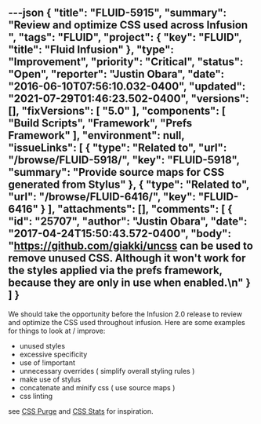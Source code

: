 ---json
{
  "title": "FLUID-5915",
  "summary": "Review and optimize CSS used across Infusion ",
  "tags": "FLUID",
  "project": {
    "key": "FLUID",
    "title": "Fluid Infusion"
  },
  "type": "Improvement",
  "priority": "Critical",
  "status": "Open",
  "reporter": "Justin Obara",
  "date": "2016-06-10T07:56:10.032-0400",
  "updated": "2021-07-29T01:46:23.502-0400",
  "versions": [],
  "fixVersions": [
    "5.0"
  ],
  "components": [
    "Build Scripts",
    "Framework",
    "Prefs Framework"
  ],
  "environment": null,
  "issueLinks": [
    {
      "type": "Related to",
      "url": "/browse/FLUID-5918/",
      "key": "FLUID-5918",
      "summary": "Provide source maps for CSS generated from Stylus"
    },
    {
      "type": "Related to",
      "url": "/browse/FLUID-6416/",
      "key": "FLUID-6416"
    }
  ],
  "attachments": [],
  "comments": [
    {
      "id": "25707",
      "author": "Justin Obara",
      "date": "2017-04-24T15:50:43.572-0400",
      "body": "<https://github.com/giakki/uncss> can be used to remove unused CSS. Although it won't work for the styles applied via the prefs framework, because they are only in use when enabled.\n"
    }
  ]
}
---
We should take the opportunity before the Infusion 2.0 release to review and optimize the CSS used throughout infusion. Here are some examples for things to look at / improve:

* unused styles
* excessive specificity
* use of !important
* unnecessary overrides ( simplify overall styling rules )
* make use of stylus
* concatenate and minify css ( use source maps )
* css linting

see [CSS Purge](http://www.csspurge.com) and [CSS Stats](http://cssstats.com) for inspiration.

        
